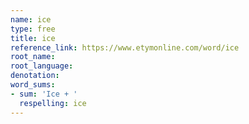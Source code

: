 ```yaml
---
name: ice
type: free
title: ice
reference_link: https://www.etymonline.com/word/ice
root_name: 
root_language: 
denotation: 
word_sums:
- sum: 'Ice + '
  respelling: ice
---
```

